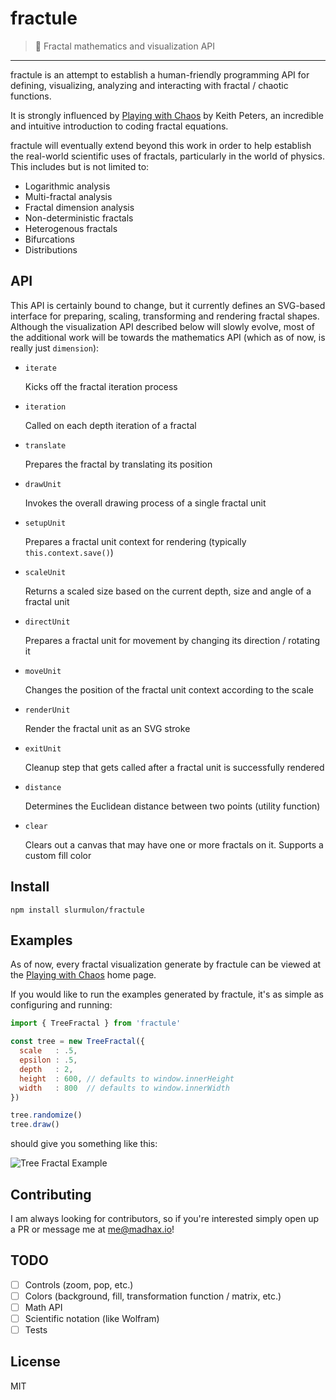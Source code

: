 # fractule

> :space_invader: Fractal mathematics and visualization API

---

fractule is an attempt to establish a human-friendly programming API for defining, visualizing, analyzing and interacting with fractal / chaotic functions.

It is strongly influenced by [Playing with Chaos](http://www.playingwithchaos.net/) by Keith Peters, an incredible and intuitive introduction to coding fractal equations.

fractule will eventually extend beyond this work in order to help establish the real-world scientific uses of fractals, particularly in the world of physics. This includes but is not limited to:

* Logarithmic analysis
* Multi-fractal analysis
* Fractal dimension analysis
* Non-deterministic fractals
* Heterogenous fractals
* Bifurcations
* Distributions

## API

This API is certainly bound to change, but it currently defines an SVG-based interface for preparing, scaling, transforming and rendering fractal shapes.  Although the visualization API described below will slowly evolve, most of the additional work will be towards the mathematics API (which as of now, is really just `dimension`):

* `iterate`

  Kicks off the fractal iteration process

* `iteration`

  Called on each depth iteration of a fractal

* `translate`

  Prepares the fractal by translating its position

* `drawUnit`

  Invokes the overall drawing process of a single fractal unit

* `setupUnit`

  Prepares a fractal unit context for rendering (typically `this.context.save()`)

* `scaleUnit`

  Returns a scaled size based on the current depth, size and angle of a fractal unit

* `directUnit`

  Prepares a fractal unit for movement by changing its direction / rotating it

* `moveUnit`

  Changes the position of the fractal unit context according to the scale

* `renderUnit`

  Render the fractal unit as an SVG stroke

* `exitUnit`

  Cleanup step that gets called after a fractal unit is successfully rendered

* `distance`

  Determines the Euclidean distance between two points (utility function)

* `clear`

  Clears out a canvas that may have one or more fractals on it. Supports a custom fill color

## Install

`npm install slurmulon/fractule`

## Examples

As of now, every fractal visualization generate by fractule can be viewed at the [Playing with Chaos](http://www.playingwithchaos.net) home page.

If you would like to run the examples generated by fractule, it's as simple as configuring and running:

```js
import { TreeFractal } from 'fractule'

const tree = new TreeFractal({
  scale   : .5,
  epsilon : .5,
  depth   : 2,
  height  : 600, // defaults to window.innerHeight
  width   : 800  // defaults to window.innerWidth
})

tree.randomize()
tree.draw()
```

should give you something like this:

![Tree Fractal Example](https://s4.postimg.org/nf3p5vvv1/random_trees_2.png)

## Contributing

I am always looking for contributors, so if you're interested simply open up a PR or message me at me@madhax.io!

## TODO

- [ ] Controls (zoom, pop, etc.)
- [ ] Colors (background, fill, transformation function / matrix, etc.)
- [ ] Math API
- [ ] Scientific notation (like Wolfram)
- [ ] Tests

## License

MIT